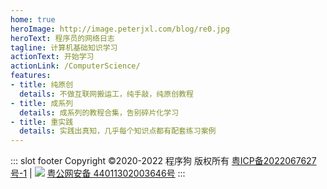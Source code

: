 ```yaml
---
home: true
heroImage: http://image.peterjxl.com/blog/re0.jpg
heroText: 程序员的网络日志
tagline: 计算机基础知识学习
actionText: 开始学习
actionLink: /ComputerScience/
features:
- title: 纯原创
  details: 不做互联网搬运工，纯手敲，纯原创教程
- title: 成系列
  details: 成系列的教程合集，告别碎片化学习
- title: 重实践
  details: 实践出真知，几乎每个知识点都有配套练习案例
---
```

::: slot footer
Copyright ©2020-2022 程序狗 版权所有  [粤ICP备2022067627号-1](https://beian.miit.gov.cn/)   | ![](http://image.peterjxl.com/blog/beian.png)    [粤公网安备 44011302003646号](http://www.beian.gov.cn/portal/registerSystemInfo?recordcode=44011302003646)
:::